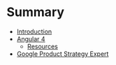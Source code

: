 # Summary

* [Introduction](README.md)
* [Angular 4](chapter1.md)
  * [Resources](chapter1/resources.md)
* [Google Product Strategy Expert](google-developers-program-experts.md)

